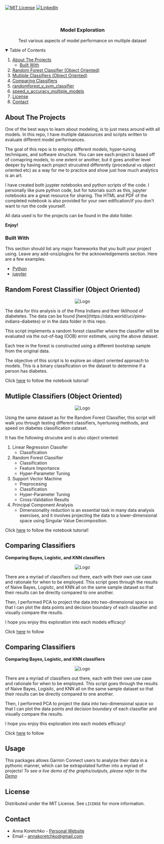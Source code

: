 

<!--
*** Thanks for checking out the Best-README-Template. If you have a suggestion
*** that would make this better, please fork the repo and create a pull request
*** or simply open an issue with the tag "enhancement".
*** Thanks again! Now go create something AMAZING! :D
-->



<!-- PROJECT SHIELDS -->
<!--
*** I'm using markdown "reference style" links for readability.
*** Reference links are enclosed in brackets [ ] instead of parentheses ( ).
*** See the bottom of this document for the declaration of the reference variables
*** for contributors-url, forks-url, etc. This is an optional, concise syntax you may use.
*** https://www.markdownguide.org/basic-syntax/#reference-style-links
-->

[![MIT License][license-shield]][license-url]
[![LinkedIn][linkedin-shield]][linkedin-url]



<!-- PROJECT LOGO -->
<br />

<p align="center">

  <h3 align="center">Model Exploration</h3>

  <p align="center">
    Test various aspects of model performance on multiple dataset
  </p>
</p>



<!-- TABLE OF CONTENTS -->
<details open="open">
  <summary>Table of Contents</summary>
  <ol>
    <li>
      <a href="#about-the-project">About The Projects</a>
      <ul>
        <li><a href="#built-with">Built With</a></li>
      </ul>
    </li>
    <li><a href="#p1">Random Forest Classifier (Object Oriented)</a></li>
    <li><a href="#p2">Mutliple Classifiers (Object Oriented)</a></li>
    <li><a href="#bp3">Comparing Classifiers</a></li>
    <li><a href="#p4">randomforest_v_svm_classifier</a></li>
    <li><a href="#p5">speed_v_accuracy_multiple_models</a></li>
    <li><a href="#license">License</a></li>
    <li><a href="#contact">Contact</a></li>
  </ol>
</details>






<!-- ABOUT THE PROJECT -->
## About The Projects

One of the best ways to learn about modeling, is to just mess around with all models. In this repo, I have mutliple datasources and scripts written to evaluate different model performances. 

The goal of this repo is to employ different models, hyper-tuning techniques, and software structure. You can see each project is based off of comapring models, to one extent or another, but it goes another level deeper by having each project strucutred differently (procedural vs object oriented etc) as a way for me to practice and show just how much analytics is an art. 


I have created both juypter notebooks and python scripts of the code. I personally like pure python code, but for tutorials such as this, jupyter notebooks are a great resource for sharing. The HTML and PDF of the completed notebook is also provided for your own edification/if you don't want to run the code yourself. 

All data used is for the projects can be found in the *data* folder. 

**Enjoy!**


### Built With

This section should list any major frameworks that you built your project using. Leave any add-ons/plugins for the acknowledgements section. Here are a few examples.
* [Python](https://www.python.org/)
* [jupyter](https://jupyter.org/)




<!-- The Projects-->
## Random Forest Classifier (Object Oriented)
<p align="center">
<img src="img/RandomForestClassifier(ObjectOriented).png" alt="Logo"> 
</p>
The data for this analysis is of the Pima Indians and their liklihood of diabetetes. The data can be found [here](https://data.world/uci/pima-indians-diabetes) or in the data folder in this repo. 

This script implements a random forest classifier where the classifier will be evaluated via the out-of-bag (OOB) error estimate, using the above dataset.

Each tree in the forest is constructed using a different bootstrap sample from the original data.

The objective of this script is to explore an object oriented approach to models. This is a binary classification on the dataset to determine if a person has diabetes. 

Click [here](https://github.com/annakoretchko/model-exploration/blob/master/RandomForestClassifier(ObjectOriented)/RandomForestClassifier(ObjectOriented).ipynb) to follow the notebook tutorial!


## Mutliple Classifiers (Object Oriented)
<p align="center">
<img src="img/MutlipleClassifiers(ObjectOriented).png" alt="Logo"> 
</p>
Using the same dataset as for the Random Forest Classifier, this script will walk you through testing different classifiers, hyertuning methods, and speed on diabetes classification cataset.

It has the following strucutre and is also object oriented:

1. Linear Regression Classifer
    * Classification
2. Random Forest Classifier
    * Classification
    * Feature Importance
    * Hyper-Parameter Tuning
3. Support Vector Machine
    * Preprocesing
    * Classification
    * Hyper-Parameter Tuning
    * Cross-Validation Results
4. Principal Component Analysis
    * Dimensionality reduction is an essential task in many data analysis exercises, and it involves projecting the data to a lower-dimensional space using Singular Value Decomposition.

Click [here](https://github.com/annakoretchko/model-exploration/blob/master/MutlipleClassifiers(ObjectOriented)/MutlipleClassifiers(ObjectOriented).ipynb) to follow the notebook tutorial!

## Comparing Classifiers

**Comparing Bayes, Logistic, and KNN classifiers**
<p align="center">
<img src="img/KNeighborsClassifier(n_neighbors=3).png" alt="Logo"> 
</p>

There are a myriad of classifiers out there, each with their own use case and rationale for when to be employed. This script goes through the results of Naive Bayes, Logisitc, and KNN all on the same sample dataset so that their results can be directly compared to one another.

Then, I performed PCA to project the data into two-dimensional space so that I can plot the data points and decision boundary of each classifier and visually compare the results.

I hope you enjoy this exploration into each models efficacy!

Click [here](https://github.com/annakoretchko/model-exploration/blob/master/comparing_classifiers/comparing_classifiers.ipynb) to follow 



## Comparing Classifiers

**Comparing Bayes, Logistic, and KNN classifiers**
<p align="center">
<img src="img/KNeighborsClassifier(n_neighbors=3).png" alt="Logo"> 
</p>

There are a myriad of classifiers out there, each with their own use case and rationale for when to be employed. This script goes through the results of Naive Bayes, Logisitc, and KNN all on the same sample dataset so that their results can be directly compared to one another.

Then, I performed PCA to project the data into two-dimensional space so that I can plot the data points and decision boundary of each classifier and visually compare the results.

I hope you enjoy this exploration into each models efficacy!

Click [here](**https://github.com/annakoretchko/model-exploration/blob/master/comparing_classifiers/comparing_classifiers.ipynb) to follow 

<!-- USAGE EXAMPLES -->
## Usage

This packages allows Garmin Connect users to analyize their data in a pythonic manner, which can be extrapolated further into a myriad of projects! 
_To see a live demo of the graphs/outputs, please refer to the [Demo](https://anna-koretchko.ue.r.appspot.com/garmin)_



<!-- LICENSE -->
## License

Distributed under the MIT License. See `LICENSE` for more information.



<!-- CONTACT -->
## Contact

* Anna Koretchko - [Personal Website](https://anna-koretchko.ue.r.appspot.com/index)
* Email - annakoretchko@gmail.com







<!-- MARKDOWN LINKS & IMAGES -->
<!-- https://www.markdownguide.org/basic-syntax/#reference-style-links -->
[contributors-shield]: https://img.shields.io/github/contributors/othneildrew/Best-README-Template.svg?style=for-the-badge
[contributors-url]: https://github.com/othneildrew/Best-README-Template/graphs/contributors
[forks-shield]: https://img.shields.io/github/forks/othneildrew/Best-README-Template.svg?style=for-the-badge
[forks-url]: https://github.com/othneildrew/Best-README-Template/network/members
[stars-shield]: https://img.shields.io/github/stars/othneildrew/Best-README-Template.svg?style=for-the-badge
[stars-url]: https://github.com/othneildrew/Best-README-Template/stargazers
[issues-shield]: https://img.shields.io/github/issues/othneildrew/Best-README-Template.svg?style=for-the-badge
[issues-url]: https://github.com/othneildrew/Best-README-Template/issues
[license-shield]: https://img.shields.io/github/license/othneildrew/Best-README-Template.svg?style=for-the-badge
[license-url]: https://github.com/annakoretchko/garmin_analysis/blob/master/LICENSE
[linkedin-shield]: https://img.shields.io/badge/-LinkedIn-black.svg?style=for-the-badge&logo=linkedin&colorB=555
[linkedin-url]: https://www.linkedin.com/in/anna-koretchko-1b5b0211a/
[product-screenshot]: images/screenshot.png


